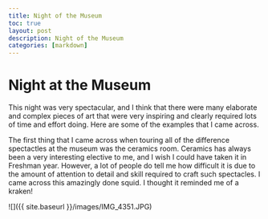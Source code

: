 ```yaml
---
title: Night of the Museum
toc: true
layout: post
description: Night of the Museum
categories: [markdown]
---
```

# Night at the Museum

This night was very spectacular, and I think that there were many elaborate and complex pieces of art that were very inspiring and clearly required lots of time and effort doing. Here are some of the examples that I came across.

The first thing that I came across when touring all of the difference spectactles at the museum was the ceramics room. Ceramics has always been a very interesting elective to me, and I wish I could have taken it in Freshman year. However, a lot of people do tell me how difficult it is due to the amount of attention to detail and skill required to craft such spectacles. I came across this amazingly done squid. I thought it reminded me of a kraken!



![]({{ site.baseurl }}/images/IMG_4351.JPG)